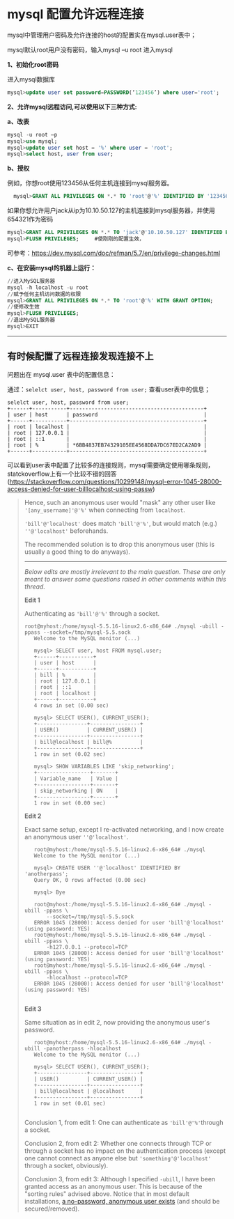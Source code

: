 # mysql 配置允许远程连接

mysql中管理用户密码及允许连接的host的配置实在mysql.user表中；

mysql默认root用户没有密码，输入mysql –u root 进入mysql

**1、初始化root密码**

进入mysql数据库

```sql
mysql>update user set password=PASSWORD(‘123456’) where user='root';
```

**2、允许mysql远程访问,可以使用以下三种方式:**

**a、改表**

```sql
mysql -u root –p
mysql>use mysql;
mysql>update user set host = '%' where user = 'root';
mysql>select host, user from user;
```

**b、授权**

例如，你想root使用123456从任何主机连接到mysql服务器。

```sql
  mysql>GRANT ALL PRIVILEGES ON *.* TO 'root'@'%' IDENTIFIED BY '123456' WITH GRANT OPTION;
```

如果你想允许用户jack从ip为10.10.50.127的主机连接到mysql服务器，并使用654321作为密码

```sql
mysql>GRANT ALL PRIVILEGES ON *.* TO 'jack'@'10.10.50.127' IDENTIFIED BY '654321' WITH GRANT OPTION;
mysql>FLUSH PRIVILEGES;		#使刚刚的配置生效，
```

可参考：https://dev.mysql.com/doc/refman/5.7/en/privilege-changes.html

**c、在安装mysql的机器上运行：**

```sql
//进入MySQL服务器
mysql -h localhost -u root
//赋予任何主机访问数据的权限
mysql>GRANT ALL PRIVILEGES ON *.* TO 'root'@'%' WITH GRANT OPTION;
//使修改生效
mysql>FLUSH PRIVILEGES;
//退出MySQL服务器
mysql>EXIT
```

---

## 有时候配置了远程连接发现连接不上

问题出在 mysql.user 表中的配置信息：

通过：`selelct user, host, password from user;` 查看user表中的信息；

```
selelct user, host, password from user;
+------+-----------+-------------------------------------------+
| user | host      | password                                  |
+------+-----------+-------------------------------------------+
| root | localhost |                                           |
| root | 127.0.0.1 |                                           |
| root | ::1       |                                           |
| root | %         | *6BB4837EB74329105EE4568DDA7DC67ED2CA2AD9 |
+------+-----------+-------------------------------------------+
```

可以看到user表中配置了比较多的连接规则，mysql需要确定使用哪条规则，statckoverflow上有一个比较不错的回答(https://stackoverflow.com/questions/10299148/mysql-error-1045-28000-access-denied-for-user-billlocalhost-using-passw)

>Hence, such an anonymous user would "mask" any other user like `'[any_username]'@'%'` when connecting from `localhost`.
>
>`'bill'@'localhost'` does match `'bill'@'%'`, but would match (e.g.) `''@'localhost'` beforehands.
>
>The recommended solution is to drop this anonymous user (this is usually a good thing to do anyways).
>
>------
>
>*Below edits are mostly irrelevant to the main question. These are only meant to answer some questions raised in other comments within this thread.*
>
>**Edit 1**
>
>Authenticating as `'bill'@'%'` through a socket.
>
>```
>root@myhost:/home/mysql-5.5.16-linux2.6-x86_64# ./mysql -ubill -ppass --socket=/tmp/mysql-5.5.sock
>    Welcome to the MySQL monitor (...)
>
>    mysql> SELECT user, host FROM mysql.user;
>    +------+-----------+
>    | user | host      |
>    +------+-----------+
>    | bill | %         |
>    | root | 127.0.0.1 |
>    | root | ::1       |
>    | root | localhost |
>    +------+-----------+
>    4 rows in set (0.00 sec)
>
>    mysql> SELECT USER(), CURRENT_USER();
>    +----------------+----------------+
>    | USER()         | CURRENT_USER() |
>    +----------------+----------------+
>    | bill@localhost | bill@%         |
>    +----------------+----------------+
>    1 row in set (0.02 sec)
>
>    mysql> SHOW VARIABLES LIKE 'skip_networking';
>    +-----------------+-------+
>    | Variable_name   | Value |
>    +-----------------+-------+
>    | skip_networking | ON    |
>    +-----------------+-------+
>    1 row in set (0.00 sec)
>```
>
>**Edit 2**
>
>Exact same setup, except I re-activated networking, and I now create an anonymous user `''@'localhost'`.
>
>```
>    root@myhost:/home/mysql-5.5.16-linux2.6-x86_64# ./mysql
>    Welcome to the MySQL monitor (...)
>
>    mysql> CREATE USER ''@'localhost' IDENTIFIED BY 'anotherpass';
>    Query OK, 0 rows affected (0.00 sec)
>
>    mysql> Bye
>
>    root@myhost:/home/mysql-5.5.16-linux2.6-x86_64# ./mysql -ubill -ppass \
>        --socket=/tmp/mysql-5.5.sock
>    ERROR 1045 (28000): Access denied for user 'bill'@'localhost' (using password: YES)
>    root@myhost:/home/mysql-5.5.16-linux2.6-x86_64# ./mysql -ubill -ppass \
>        -h127.0.0.1 --protocol=TCP
>    ERROR 1045 (28000): Access denied for user 'bill'@'localhost' (using password: YES)
>    root@myhost:/home/mysql-5.5.16-linux2.6-x86_64# ./mysql -ubill -ppass \
>        -hlocalhost --protocol=TCP
>    ERROR 1045 (28000): Access denied for user 'bill'@'localhost' (using password: YES)
>
>
>```
>
>**Edit 3**
>
>Same situation as in edit 2, now providing the anonymous user's password.
>
>```
>    root@myhost:/home/mysql-5.5.16-linux2.6-x86_64# ./mysql -ubill -panotherpass -hlocalhost
>    Welcome to the MySQL monitor (...)
>
>    mysql> SELECT USER(), CURRENT_USER();
>    +----------------+----------------+
>    | USER()         | CURRENT_USER() |
>    +----------------+----------------+
>    | bill@localhost | @localhost     |
>    +----------------+----------------+
>    1 row in set (0.01 sec)
>
>
>```
>
>Conclusion 1, from edit 1: One can authenticate as `'bill'@'%'`through a socket.
>
>Conclusion 2, from edit 2: Whether one connects through TCP or through a socket has no impact on the authentication process (except one cannot connect as anyone else but `'something'@'localhost'` through a socket, obviously).
>
>Conclusion 3, from edit 3: Although I specified `-ubill`, I have been granted access as an anonymous user. This is because of the "sorting rules" advised above. Notice that in most default installations, [a no-password, anonymous user exists](http://dev.mysql.com/doc/refman/5.6/en/default-privileges.html) (and should be secured/removed).

